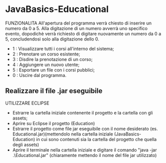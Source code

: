 # JavaBasics-Educational

FUNZIONALITA
All'apertura del programma verrà chiesto di inserire un numero da 0 a 5. Alla digitazione di un numero avverrà uno specifico evento, dopodichè verrà richiesto di digitare nuovamente un numero da 0 a 5, concludendosi solo alla digitazione dello 0.
  - 1 : Visualizzare tutti i corsi all'interno del sistema;
  - 2 : Prenotare un corso esistente;
  - 3 : Disdire la prenotazione di un corso;
  - 4 : Aggiungere un nuovo utente;
  - 5 : Esportare un file con i corsi pubblici;
  - 0 : Uscire dal programma.

## Realizzare il file .jar eseguibile

UTILIZZARE ECLIPSE
  - Estrarre la cartella iniziale contenente il progetto e la cartella con gli assets;
  - Aprire su Eclipse il progetto (Education)
  - Estrarre il progetto come file jar eseguibile con il nome desiderato (es. Educational.jar)(mettendolo nella cartella iniziale (JavaBasics-Education) in cui sono contenuti sia la cartella del progetto che quella degli assets)
  - Aprire il terminale nella cartella iniziale e digitare il comando "java -jar .\Educational.jar" (chiaramente mettendo il nome del file jar utilizzato)
